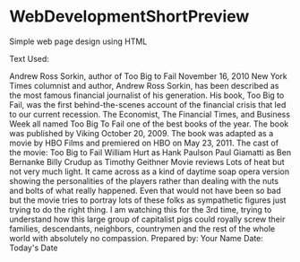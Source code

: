 # WebDevelopmentShortPreview
Simple web page design using HTML

Text Used:

Andrew Ross Sorkin, author of Too Big to Fail November 16, 2010 New York Times columnist and author, Andrew Ross Sorkin, has been described as the most famous financial journalist of his generation. His book, Too Big to Fail, was the first behind-the-scenes account of the financial crisis that led to our current recession. The Economist, The Financial Times, and Business Week all named Too Big To Fail one of the best books of the year. The book was published by Viking October 20, 2009. The book was adapted as a movie by HBO Films and premiered on HBO on May 23, 2011. The cast of the movie: Too Big to Fail William Hurt as Hank Paulson Paul Giamatti as Ben Bernanke Billy Crudup as Timothy Geithner Movie reviews Lots of heat but not very much light. It came across as a kind of daytime soap opera version showing the personalities of the players rather than dealing with the nuts and bolts of what really happened. Even that would not have been so bad but the movie tries to portray lots of these folks as sympathetic figures just trying to do the right thing. I am watching this for the 3rd time, trying to understand how this large group of capitalist pigs could royally screw their families, descendants, neighbors, countrymen and the rest of the whole world with absolutely no compassion. Prepared by: Your Name Date: Today's Date
